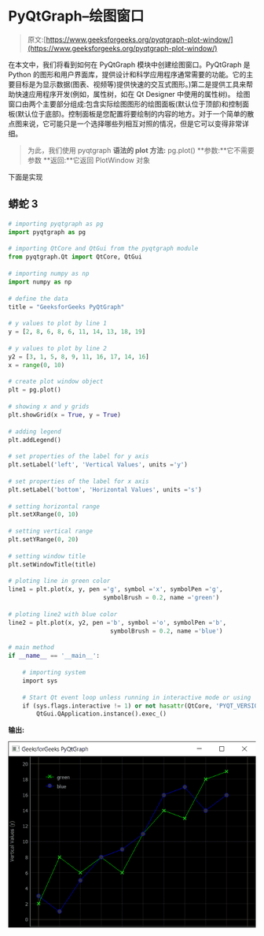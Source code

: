 # PyQtGraph–绘图窗口

> 原文:[https://www.geeksforgeeks.org/pyqtgraph-plot-window/](https://www.geeksforgeeks.org/pyqtgraph-plot-window/)

在本文中，我们将看到如何在 PyQtGraph 模块中创建绘图窗口。PyQtGraph 是 Python 的图形和用户界面库，提供设计和科学应用程序通常需要的功能。它的主要目标是为显示数据(图表、视频等)提供快速的交互式图形。)第二是提供工具来帮助快速应用程序开发(例如，属性树，如在 Qt Designer 中使用的属性树)。
绘图窗口由两个主要部分组成:包含实际绘图图形的绘图面板(默认位于顶部)和控制面板(默认位于底部)。控制面板是您配置将要绘制的内容的地方。对于一个简单的散点图来说，它可能只是一个选择哪些列相互对照的情况，但是它可以变得非常详细。

> 为此，我们使用 pyqtgraph
> **语法的 plot 方法:** pg.plot()
> **参数:**它不需要参数
> **返回:**它返回 PlotWindow 对象

下面是实现

## 蟒蛇 3

```py
# importing pyqtgraph as pg
import pyqtgraph as pg

# importing QtCore and QtGui from the pyqtgraph module
from pyqtgraph.Qt import QtCore, QtGui

# importing numpy as np
import numpy as np

# define the data
title = "GeeksforGeeks PyQtGraph"

# y values to plot by line 1
y = [2, 8, 6, 8, 6, 11, 14, 13, 18, 19]

# y values to plot by line 2
y2 = [3, 1, 5, 8, 9, 11, 16, 17, 14, 16]
x = range(0, 10)

# create plot window object
plt = pg.plot()

# showing x and y grids
plt.showGrid(x = True, y = True)

# adding legend
plt.addLegend()

# set properties of the label for y axis
plt.setLabel('left', 'Vertical Values', units ='y')

# set properties of the label for x axis
plt.setLabel('bottom', 'Horizontal Values', units ='s')

# setting horizontal range
plt.setXRange(0, 10)

# setting vertical range
plt.setYRange(0, 20)

# setting window title
plt.setWindowTitle(title)

# ploting line in green color
line1 = plt.plot(x, y, pen ='g', symbol ='x', symbolPen ='g',
                           symbolBrush = 0.2, name ='green')

# ploting line2 with blue color
line2 = plt.plot(x, y2, pen ='b', symbol ='o', symbolPen ='b',
                             symbolBrush = 0.2, name ='blue')

# main method
if __name__ == '__main__':

    # importing system
    import sys

    # Start Qt event loop unless running in interactive mode or using
    if (sys.flags.interactive != 1) or not hasattr(QtCore, 'PYQT_VERSION'):
        QtGui.QApplication.instance().exec_()
```

**输出:**

![](img/10d904d020c3e975bf3eb59756fb9c76.png)